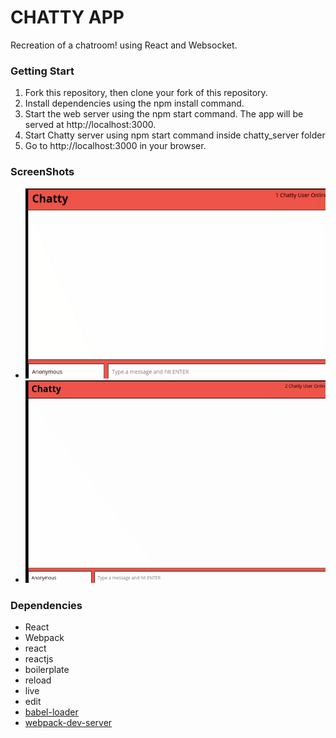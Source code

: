 # CHATTY APP
Recreation of a chatroom! using React and Websocket.

### Getting Start
1. Fork this repository, then clone your fork of this repository.
2. Install dependencies using the npm install command.
3. Start the web server using the npm start command. The app will be served at http://localhost:3000.
4. Start Chatty server using npm start command inside chatty_server folder
4. Go to http://localhost:3000 in your browser.

### ScreenShots

* !["Gif of Sending Chat"](https://github.com/Danny-Tran/chatty/blob/master/doc/Chatty.gif)
* !["Gif of Reciving Chat"](https://github.com/Danny-Tran/chatty/blob/master/doc/Chatty2.gif)

### Dependencies
* React
* Webpack
* react
* reactjs
* boilerplate
* reload
* live
* edit
* [babel-loader](https://github.com/babel/babel-loader)
* [webpack-dev-server](https://github.com/webpack/webpack-dev-server)
